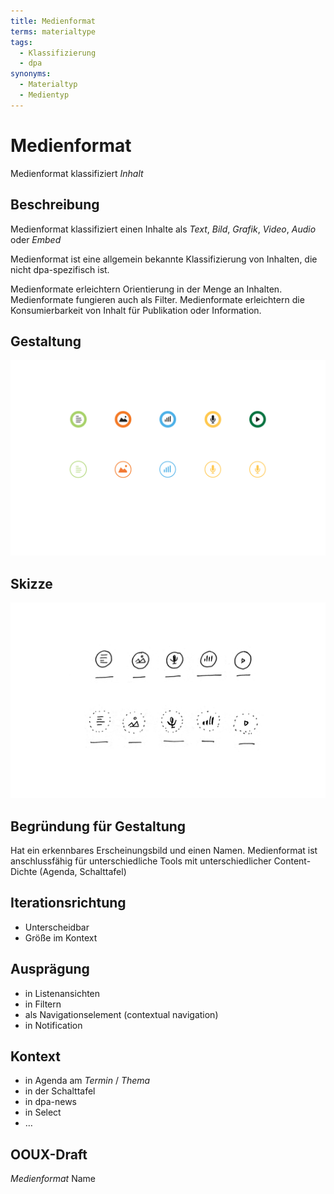 ```yaml
---
title: Medienformat
terms: materialtype
tags:
  - Klassifizierung
  - dpa
synonyms:
  - Materialtyp
  - Medientyp
---
```


# Medienformat

Medienformat klassifiziert *Inhalt*

## Beschreibung
Medienformat klassifiziert einen Inhalte als *Text*, *Bild*, *Grafik*, *Video*, *Audio* oder *Embed*

Medienformat  ist eine allgemein bekannte Klassifizierung von Inhalten, die nicht dpa-spezifisch ist.

Medienformate erleichtern Orientierung in der Menge an Inhalten. Medienformate fungieren auch als Filter. Medienformate erleichtern die Konsumierbarkeit von Inhalt für Publikation oder Information.

## Gestaltung

![](./medienformat/medienformat.png)

## Skizze

![](./medienformat/medienformat-skizze.png)

## Begründung für Gestaltung
Hat ein erkennbares Erscheinungsbild und einen Namen. Medienformat ist anschlussfähig für unterschiedliche Tools mit unterschiedlicher Content-Dichte (Agenda, Schalttafel)

## Iterationsrichtung
* Unterscheidbar
* Größe im Kontext

## Ausprägung
* in Listenansichten
* in Filtern
* als Navigationselement (contextual navigation)
* in Notification


## Kontext
* in Agenda am *Termin* / *Thema*
* in der Schalttafel
* in dpa-news
* in Select
* …

## OOUX-Draft
*Medienformat*
Name

